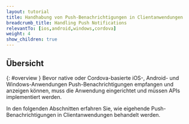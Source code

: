 ```yaml
---
layout: tutorial
title: Handhabung von Push-Benachrichtigungen in Clientanwendungen
breadcrumb_title: Handling Push Notifications
relevantTo: [ios,android,windows,cordova]
weight: 4
show_children: true
---
```

<!-- NLS_CHARSET=UTF-8 -->
## Übersicht
{: #overview }
Bevor native oder Cordova-basierte iOS-, Android- und Windows-Anwendungen Push-Benachrichtigungen empfangen und anzeigen können,
muss die Anwendung eingerichtet und müssen APIs implementiert werden. 

In den folgenden Abschnitten erfahren Sie, wie eigehende Push-Benachrichtigungen in Clientanwendungen behandelt werden.  
